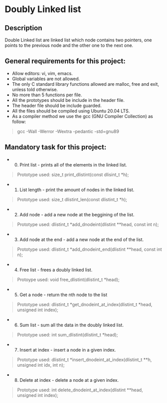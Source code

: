 # Doubly Linked list

## Description
Double Linked list are linked list which node contains two pointers,
one points to the previous node and the other one to the next one.

## General requirements for this project:
- Allow editors: vi, vim, emacs.
- Global variables are not allowed.
- The only C standard library functions allowed are malloc, free and
  exit, unless told otherwise.
- No more than 5 functions per file.
- All the prototypes should be include in the header file.
- The header file should be include guarded.
- All the files should be compiled using Ubuntu 20.04 LTS.
- As a compiler method we use the gcc (GNU Compiler Collection) as follow:
> gcc -Wall -Werror -Wextra -pedantic -std=gnu89

## Mandatory task for this project:
- 0. Print list - prints all of the elements in the linked list.
> Prototype used: size_t print_dlistint(const dlisint_t \*h);
- 1. List length - print the amount of nodes in the linked list.
> Prototype used: size_t dlistint_len(const dlistint_t \*h);
- 2. Add node - add a new node at the beggining of the list.
> Prototype used: dlistint_t \*add_dnodeint(dlistint \*\*head, const int n);
- 3. Add node at the end - add a new node at the end of the list.
> Prototype used: dlistint_t \*add_dnodeint_end(dlistint \*\*head, const int n);
- 4. Free list - frees a doubly linked list.
> Protoype used: void free_dlistint(dlistint_t \*head);
- 5. Get a node - return the nth node to the list
> Prototype used: dlistint_t \*get_dnodeint_at_index(dlistint_t \*head, unsigned int index);
- 6. Sum list - sum all the data in the doubly linked list.
> Prototype used: int sum_dlistint(dlistint_t \*head);
- 7. Insert at index - insert a node in a given index.
> Prototype used: dlistint_t \*insert_dnodeint_at_index(dlistint_t \*\*h, unsigned int idx, int n);
- 8. Delete at index - delete a node at a given index.
> Prototype used: int delete_dnodeint_at_index(dlistint \*\*head, unsigned int index);
